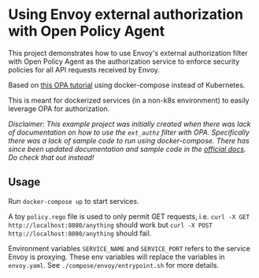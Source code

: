 # Using Envoy external authorization with Open Policy Agent

This project demonstrates how to use Envoy's external authorization filter with Open Policy Agent as the authorization
service to enforce security policies for all API requests received by Envoy.

Based on [this OPA tutorial](https://www.openpolicyagent.org/docs/latest/envoy-authorization/) using docker-compose
instead of Kubernetes.

This is meant for dockerized services (in a non-k8s environment) to easily leverage OPA for authorization.

*Disclaimer: This example project was initially created when there was lack of documentation on how to use the
`ext_authz` filter with OPA. Specifically there was a lack of sample code to run using docker-compose. There has
since been updated documentation and sample code in the [official
docs](https://www.envoyproxy.io/docs/envoy/latest/start/sandboxes/ext_authz). Do check that out instead!*

## Usage

Run `docker-compose up` to start services.

A toy `policy.rego` file is used to only permit GET requests, i.e. `curl -X GET http://localhost:8080/anything` should
work but `curl -X POST http://localhost:8080/anything` should fail.

Environment variables `SERVICE_NAME` and `SERVICE_PORT` refers to the service Envoy is proxying. These env variables
will replace the variables in `envoy.yaml`. See `./compose/envoy/entrypoint.sh` for more details.
